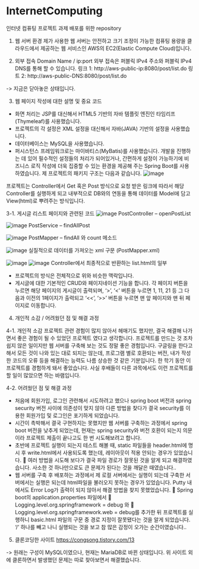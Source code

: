 # InternetComputing
인터넷 컴퓨팅 프로젝트 과제 배포를 위한 repository


1. 웹 서버 환경
제가 사용한 웹 서버는 안전하고 크기 조정이 가능한 컴퓨팅 용량을 클라우드에서 제공하는 웹 서비스인 AWS의 EC2(Elastic Compute Cloud)입니다.



2. 외부 접속 Domain Name / ip:port
외부 접속은 퍼블릭 IPv4 주소와 퍼블릭 IPv4 DNS를 통해 할 수 있습니다.
링크 1: http://aws-public-ip:8080/post/list.do 
링트 2: http://aws-public-DNS:8080/post/list.do 

-> 지금은 닫아놓은 상태입니다.



3.	웹 페이지 작성에 대한 설명 및 중요 코드
-	화면 처리는 JSP를 대신해서 HTML5 기반의 자바 템플릿 엔진인 타임리프(Thymeleaf)를 사용했습니다.
-	프로젝트의 각 설정은 XML 설정을 대신해서 자바(JAVA) 기반의 설정을 사용했습니다.
-	데이터베이스는 MySQL을 사용했습니다.
-	퍼시스턴스 프레임워크로는 마이바티스(MyBatis)를 사용했습니다.
개발을 진행하는 데 있어 필수적인 설정들의 처리가 되어있거나, 간편하게 설정이 가능하기에 비즈니스 로직 작성에 더욱 집중할 수 있는 환경을 제공해 주는 Spring Boot를 사용하였습니다. 제 프로젝트의 패키지 구조는 다음과 같습니다.
![image](https://github.com/honeyWater/InternetComputing/assets/99648793/c273beb6-50f3-4d0d-be18-a3fba1d1f933)

프로젝트는 Controller에서 Get 혹은 Post 방식으로 요청 받은 링크에 따라서 해당 Controller를 실행하게 되고 내부적으로 DB와의 연동을 통해 데이터를 Model에 담고 View(html)로 뿌려주는 방식입니다.

 
3-1. 게시글 리스트 페이지와 관련된 코드
![image](https://github.com/honeyWater/InternetComputing/assets/99648793/15f6f080-4ff7-4139-bd11-d1259de8634f)
PostController – openPostList


![image](https://github.com/honeyWater/InternetComputing/assets/99648793/22ad3def-c9b8-4aff-a97f-9f825b17a3df)
PostService – findAllPost


![image](https://github.com/honeyWater/InternetComputing/assets/99648793/0f2ef83b-ab4f-4aa5-a155-a95111effb45)
PostMapper – findAll 와 count 메소드


![image](https://github.com/honeyWater/InternetComputing/assets/99648793/9db38119-1d9f-4ca1-9f5b-107de6077e94)
실질적으로 데이터를 가져오는 xml 구문 (PostMapper.xml)

 
![image](https://github.com/honeyWater/InternetComputing/assets/99648793/120eac74-21cd-4022-bdf9-ab821aff34b5)
![image](https://github.com/honeyWater/InternetComputing/assets/99648793/7358e698-b37c-4e3a-87ca-ce65b786aaf9)
Controller에서 최종적으로 반환하는 list.html의 일부

-	프로젝트의 방식은 전체적으로 위와 비슷한 맥락입니다.
-	게시글에 대한 기본적인 CRUD와 페이지네이션 기능을 합니다. 각 페이지 버튼을 누르면 해당 페이지의 게시글이 출력되며, ‘>’, ‘<’ 버튼을 누르면 1, 11, 21 등 그 다음과 이전의 1페이지가 출력되고 ‘<<’, ‘>>’ 버튼을 누르면 맨 앞 페이지와 맨 뒤 페이지로 이동합니다.



4. 개인적 소감 / 어려웠던 점 및 해결 과정

4-1. 개인적 소감
프로젝트 관련 경험이 많지 않아서 헤매기도 했지만, 결국 해결해 나가면서 좋은 경험이 될 수 있었던 프로젝트 였다고 생각합니다. 프로젝트를 만드는 것 조차 쉽지 않은 일이지만 웹 서버를 구축해 보는 것도 정말 좋은 경험입니다. 구글링을 한다고 해서 모든 것이 나와 있는 대로 되지는 않는데, 프로그램 별로 호환되는 버전, 내가 작성한 코드의 오류 등을 해결하는 능력도 나름 상승한 것 같은 기분입니다. 한 학기 동안 이 프로젝트를 경험하게 돼서 좋았습니다. 사실 후배들이 다른 과목에서도 이런 프로젝트를 할 일이 많았으면 하는 바램입니다.


4-2. 어려웠던 점 및 해결 과정
-	처음에 회원가입, 로그인 관련해서 시도하려고 했으나 spring boot 버전과 spring security 버전 사이에 의존성이 맞지 않아 다른 방법을 찾다가 결국 security를 이용한 회원가입 및 로그인은 포기하게 되었습니다.
-	시간이 촉박해서 결국 구현하지는 못했지만 웹 서버를 구축하는 과정에서 spring boot 버전을 낮추게 되었는데, 현재는 spring security와 버전 호환이 되는지 의문이라 프로젝트 제출이 끝나고도 한 번 시도해보려고 합니다.
-	초반에 프로젝트 실행이 되는지 테스트 해볼 때, static 파일들을 header.html에 명시 후 write.html에서 사용되도록 했는데, 레이아웃이 적용 안되는 경우가 있었습니다.
	여러 방법을 시도해 보다가 결국 파일 경로가 잘못된 것을 알게 되고 해결하였습니다.
사소한 것 하나만으로도 큰 문제가 된다는 것을 깨달은 때였습니다..
-	웹 서버를 구축 후 배포하는 과정에서 제 로컬 서버에서는 실행이 되는데 구축한 서버에서는 실행은 되는데 html파일을 불러오지 못하는 경우가 있었습니다. Putty 내에서도 Error Log가 출력이 되지 않아서 해결 방법을 찾지 못했었습니다.
	Spring boot의 application.properties 파일에서
	Logging.level.org.springframework = debug 와
	Logging.level.org.springframework.web = debug를 추가한 뒤 프로젝트를 실행하니 basic.html 파일의 구문 중 경로 지정이 잘못됐다는 것을 알게 되었습니다. ‘/’ 하나를 빼고 나니 실행되는 것을 보고 참 많은 감정이 오가는 순간이였습니다..



5. 클론코딩한 사이트
https://congsong.tistory.com/13

-> 원래는 구성이 MySQL이였으나, 현재는 MariaDB로 바뀐 상태입니다. 위 사이트 외에 클론하면서 발생했던 문제는 따로 찾아보면서 해결했습니다.
